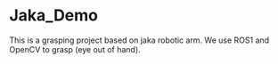 # Jaka_Demo
This is a grasping project based on jaka robotic arm. We use ROS1 and OpenCV to grasp (eye out of hand).
 
 
 
